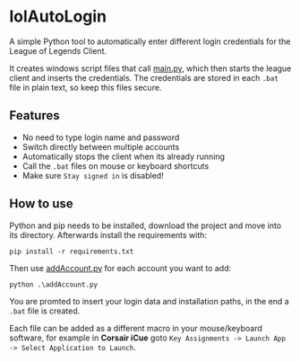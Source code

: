 # lolAutoLogin
A simple Python tool to automatically enter different login credentials for the League of Legends Client. 

It creates windows script files that call [main.py](main.py), which then starts the league client and inserts the credentials. The credentials are stored in each `.bat` file in plain text, so keep this files secure.

## Features
* No need to type login name and password
* Switch directly between multiple accounts
* Automatically stops the client when its already running
* Call the `.bat` files on mouse or keyboard shortcuts
* Make sure `Stay signed in` is disabled!

## How to use
Python and pip needs to be installed, download the project and move into its directory. Afterwards install the requirements with:
```
pip install -r requirements.txt
```
Then use [addAccount.py](addAccount.py) for each account you want to add:
```
python .\addAccount.py
```
You are promted to insert your login data and installation paths, in the end a `.bat` file is created. 

Each file can be added as a different macro in your mouse/keyboard software, for example in **Corsair iCue** goto `Key Assignments -> Launch App -> Select Application to Launch`.
